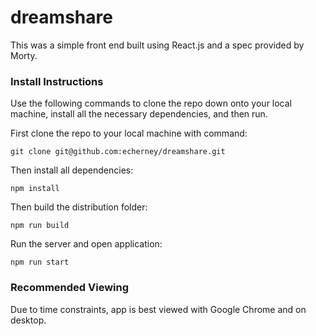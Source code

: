 # dreamshare

This was a simple front end built using React.js and a spec provided by Morty.

### Install Instructions
Use the following commands to clone the repo down onto your local machine, install all the necessary dependencies, and then run.

First clone the repo to your local machine with command:

```
git clone git@github.com:echerney/dreamshare.git
```

Then install all dependencies:

```
npm install

```

Then build the distribution folder:

```
npm run build

```

Run the server and open application:

```
npm run start

```

### Recommended Viewing
Due to time constraints, app is best viewed with Google Chrome and on desktop.
